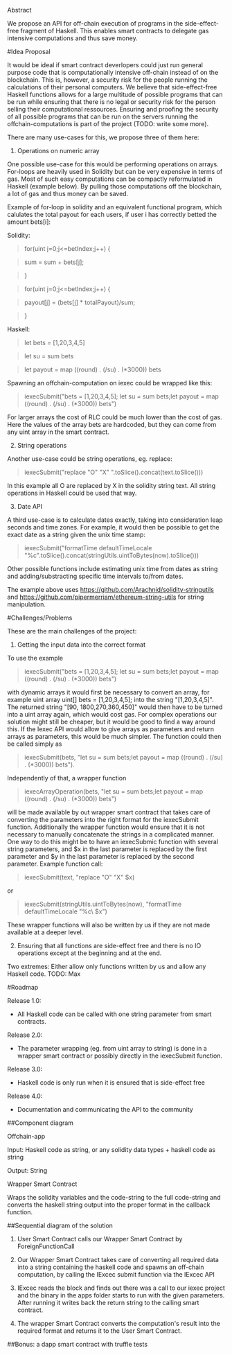 Abstract


We propose an API for off-chain execution of programs in the side-effect-free fragment of Haskell.
This enables smart contracts to delegate gas intensive computations and thus save money.

#Idea Proposal


It would be ideal if smart contract deverlopers could just run general purpose code that is computationally intensive off-chain instead of on the blockchain.
 This is, however, a security risk for the people running the calculations of their personal computers. 
We believe that side-effect-free Haskell functions allows for a large multitude of possible programs that can be run while 
ensuring that there is no legal or security risk for the person selling their computational ressources.
 Ensuring and proofing the security of all possible programs that can be run on the servers running the offchain-computations is part of the project
 (TODO: write some more).

There are many use-cases for this, we propose three of them here:
 
1) Operations on numeric array 

One possible use-case for this would be performing operations on arrays. 
For-loops are heavily used in Solidity but can be very expensive in terms of gas.
Most of such easy computations can be compactly reformulated in Haskell (example below). 
By pulling those computations off the blockchain, a lot of gas and thus money can be saved.

Example of for-loop in solidity and an equivalent functional program, which calulates 
the total payout for each users, if user i has correctly betted the amount bets[i]: 

Solidity:

>for(uint j=0;j<=betIndex;j++) {

> sum = sum + bets[j];

>}

>for(uint j=0;j<=betIndex;j++) {

> payout[j] = (bets[j] * totalPayout)/sum;

>}

Haskell: 

>let bets = [1,20,3,4,5]

>let su =  sum bets

>let payout =  map  ((round) . (/su) . (*3000)) bets



Spawning an offchain-computation on iexec could be wrapped like this:

>iexecSubmit("bets = [1,20,3,4,5]; let su =  sum bets;let payout =  map  ((round) . (/su) . (*3000)) bets")

For larger arrays the cost of RLC could be much lower than the cost of gas. 
Here the values of the array bets are hardcoded, but they can come from any uint array in the smart contract.


2) String operations


Another use-case could be string operations, eg. replace:

>iexecSubmit("replace \"O\" \"X\" ".toSlice().concat(text.toSlice()))

In this example all O are replaced by X in the solidity string text. All string operations in Haskell could be used that way.


3) Date API


A third use-case is to calculate dates exactly, taking into consideration leap seconds and time zones. 
For example, it would then be possible to get the exact date as a string given the unix time stamp:

>iexecSubmit("formatTime defaultTimeLocale \"%c\".toSlice().concat(stringUtils.uintToBytes(now).toSlice()))

Other possible functions include estimating unix time from dates as string and adding/substracting specific time intervals to/from dates.

The example above uses https://github.com/Arachnid/solidity-stringutils and https://github.com/pipermerriam/ethereum-string-utils for string manipulation.


#Challenges/Problems


These are the main challenges of the project:

1) Getting the input data into the correct format

To use the example
 
>iexecSubmit("bets = [1,20,3,4,5]; let su =  sum bets;let payout =  map  ((round) . (/su) . (*3000)) bets")

with dynamic arrays it would first be necessary to convert an array, for example uint array uint[] bets  = [1,20,3,4,5]; into the string "[1,20,3,4,5]". 
The returned string "[90, 1800,270,360,450]" would then have to be turned into a uint array again, which would cost gas. 
For complex operations our solution might still be cheaper, but it would be good to find a way around this. 
If the Iexec API would allow to give arrays as parameters and return arrays as parameters, this would be much simpler.
The function could then be called simply as 

>iexecSubmit(bets, "let su =  sum bets;let payout =  map  ((round) . (/su) . (*3000)) bets"). 

Independently of that, a wrapper function 

>iexecArrayOperation(bets, "let su =  sum bets;let payout =  map  ((round) . (/su) . (*3000)) bets")

 will be made available by out wrapper smart contract that takes care of converting the parameters into the right format for the iexecSubmit function.
Additionally the wrapper function would ensure that it is not necessary to manually concatenate the strings in a complicated manner. 
One way to do this might be to have an iexecSubmic function with several string parameters, and $x in the last parameter is replaced by 
the first parameter and $y in the last parameter is replaced by the second parameter. Example function call: 

>iexecSubmit(text, "replace \"O\" \"X\" $x)

or 

>iexecSubmit(stringUtils.uintToBytes(now), "formatTime defaultTimeLocale \"%c\ $x")

These wrapper functions will also be written by us if they are not made available at a deeper level.

2) Ensuring that all functions are side-effect free and there is no IO operations except at the beginning and at the end. 


Two extremes: Either allow only functions written by us and allow any Haskell code. TODO: Max



#Roadmap


Release 1.0:
* All Haskell code can be called with one string parameter from smart contracts.

Release 2.0:
* The parameter wrapping (eg. from uint array to string) is done in a wrapper smart contract or possibly directly in the iexecSubmit function. 

Release 3.0:
* Haskell code is only run when it is ensured that is side-effect free

Release 4.0:
* Documentation and communicating the API to the community


##Component diagram

Offchain-app

Input: Haskell code as string, or any solidity data types + haskell code as string

Output: String


Wrapper Smart Contract

Wraps the solidity variables and the code-string to the full code-string and converts the haskell string output into the proper format in the callback function.


##Sequential diagram of the solution

1. User Smart Contract calls our Wrapper Smart Contract by ForeignFunctionCall

2. Our Wrapper Smart Contract takes care of converting all required data into a string containing the haskell code and spawns an off-chain computation, by calling the IExcec submit function via the IExcec API


3. IExcec reads the block and finds out there was a call to our iexec project and the binary in the apps folder starts to run with the given parameters. After running it  writes back the return string to the calling smart contract.


4. The wrapper Smart Contract converts the computation's result into the required format and returns it to the User Smart Contract.

##Bonus: a dapp smart contract with truffle tests
 


